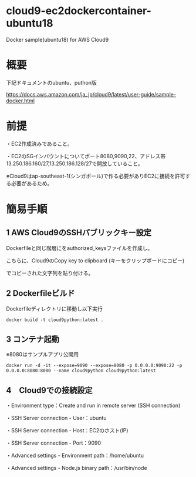 # cloud9-ec2dockercontainer-ubuntu18
Docker sample(ubuntu18) for AWS Cloud9

# 概要

下記ドキュメントのubuntu、puthon版

https://docs.aws.amazon.com/ja_jp/cloud9/latest/user-guide/sample-docker.html

# 前提

・EC2作成済みであること。

・EC2のSGインバウントについてポート8080,9090,22、アドレス帯13.250.186.160/27,13.250.186.128/27で開放していること。

※Cloud9はap-southeast-1(シンガポール)で作る必要がありEC2に接続を許可する必要があるため。

# 簡易手順

## 1 AWS Cloud9のSSHパブリックキー設定

Dockerfileと同じ階層にをauthorized_keysファイルを作成し。

こちらに、Cloud9のCopy key to clipboard (キーをクリップボードにコピー)

でコピーされた文字列を貼り付ける。

## 2 Dockerfileビルド

Dockerfileディレクトリに移動し以下実行

```shell
docker build -t cloud9python:latest .
```

## 3 コンテナ起動

※8080はサンプルアプリ公開用

```shell
docker run -d -it --expose=9090 --expose=8080 -p 0.0.0.0:9090:22 -p 0.0.0.0:8080:8080 --name cloud9python cloud9python:latest
```

## 4　Cloud9での接続設定

・Environment type：Create and run in remote server (SSH connection)

・SSH Server connection - User：ubuntu

・SSH Server connection - Host：EC2のホスト(IP)

・SSH Server connection - Port：9090

・Advanced settings - Environment path：/home/ubuntu

・Advanced settings - Node.js binary path：/usr/bin/node

